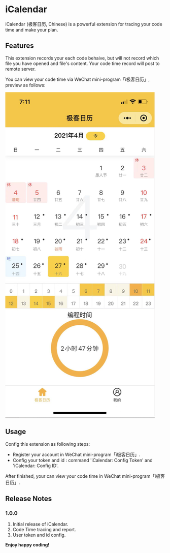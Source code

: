# iCalendar

iCalendar (极客日历, Chinese) is a powerful extension for tracing your code time and make your plan.  

## Features

This extension records your each code behaive, but will not record which file you have opened and file's content. Your code time record will post to remote server.   

You can view your code time via WeChat mini-program「i极客日历」, preview as follows:  

![i极客日历](images/icalendar.png)

## Usage

Config this extension as following steps:  

* Register your account in WeChat mini-program「i极客日历」.   
* Config your token and id : command 'iCalendar: Config Token' and 'iCalendar: Config ID'.    

After finished, your can view your code time in WeChat mini-program「i极客日历」.  

## Release Notes
### 1.0.0

1. Initial release of iCalendar.  
2. Code Time tracing and report.  
3. User token and id config.  

**Enjoy happy coding!**
